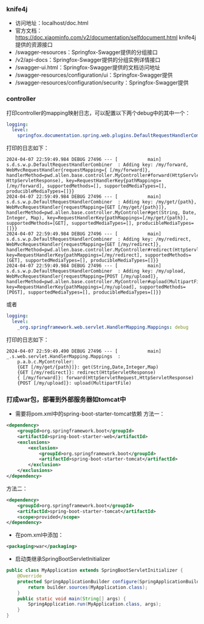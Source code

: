 ### knife4j 
- 访问地址：localhost/doc.html
- 官方文档：https://doc.xiaominfo.com/v2/documentation/selfdocument.html
knife4j提供的资源接口
- /swagger-resources：Springfox-Swagger提供的分组接口
- /v2/api-docs：Springfox-Swagger提供的分组实例详情接口
- /swagger-ui.html：Springfox-Swagger提供的文档访问地址
- /swagger-resources/configuration/ui：Springfox-Swagger提供
- /swagger-resources/configuration/security：Springfox-Swagger提供


### controller
打印controller的mapping映射日志，可以配置以下两个debug中的其中一个：
```yaml
logging:
  level:
    springfox.documentation.spring.web.plugins.DefaultRequestHandlerCombiner: debug
```
打印的日志如下：
```text
2024-04-07 22:59:49.984 DEBUG 27496 --- [           main] s.d.s.w.p.DefaultRequestHandlerCombiner  : Adding key: /my/forward, WebMvcRequestHandler{requestMapping={ [/my/forward]}, handlerMethod=pwd.allen.base.controller.MyController#forward(HttpServletRequest, HttpServletResponse), key=RequestHandlerKey{pathMappings=[/my/forward], supportedMethods=[], supportedMediaTypes=[], producibleMediaTypes=[]}}
2024-04-07 22:59:49.984 DEBUG 27496 --- [           main] s.d.s.w.p.DefaultRequestHandlerCombiner  : Adding key: /my/get/{path}, WebMvcRequestHandler{requestMapping={GET [/my/get/{path}]}, handlerMethod=pwd.allen.base.controller.MyController#get(String, Date, Integer, Map), key=RequestHandlerKey{pathMappings=[/my/get/{path}], supportedMethods=[GET], supportedMediaTypes=[], producibleMediaTypes=[]}}
2024-04-07 22:59:49.984 DEBUG 27496 --- [           main] s.d.s.w.p.DefaultRequestHandlerCombiner  : Adding key: /my/redirect, WebMvcRequestHandler{requestMapping={GET [/my/redirect]}, handlerMethod=pwd.allen.base.controller.MyController#redirect(HttpServletResponse), key=RequestHandlerKey{pathMappings=[/my/redirect], supportedMethods=[GET], supportedMediaTypes=[], producibleMediaTypes=[]}}
2024-04-07 22:59:49.984 DEBUG 27496 --- [           main] s.d.s.w.p.DefaultRequestHandlerCombiner  : Adding key: /my/upload, WebMvcRequestHandler{requestMapping={POST [/my/upload]}, handlerMethod=pwd.allen.base.controller.MyController#upload(MultipartFile), key=RequestHandlerKey{pathMappings=[/my/upload], supportedMethods=[POST], supportedMediaTypes=[], producibleMediaTypes=[]}}
```
或者
```yaml
logging:
  level:
    _org.springframework.web.servlet.HandlerMapping.Mappings: debug
```
打印的日志如下：
```text
2024-04-07 22:59:49.490 DEBUG 27496 --- [           main] _.s.web.servlet.HandlerMapping.Mappings  : 
	p.a.b.c.MyController:
	{GET [/my/get/{path}]}: get(String,Date,Integer,Map)
	{GET [/my/redirect]}: redirect(HttpServletResponse)
	{ [/my/forward]}: forward(HttpServletRequest,HttpServletResponse)
	{POST [/my/upload]}: upload(MultipartFile)
```

### 打成war包，部署到外部服务器如tomcat中
- 需要将pom.xml中的spring-boot-starter-tomcat依赖
方法一：
```xml
<dependency>
    <groupId>org.springframework.boot</groupId>
    <artifactId>spring-boot-starter-web</artifactId>
    <exclusions>
        <exclusion>
            <groupId>org.springframework.boot</groupId>
            <artifactId>spring-boot-starter-tomcat</artifactId>
        </exclusion>
    </exclusions>
</dependency>
```
方法二：
```xml
<dependency>
    <groupId>org.springframework.boot</groupId>
    <artifactId>spring-boot-starter-tomcat</artifactId>
    <scope>provided</scope>
</dependency>
```
- 在pom.xml中添加：
```xml
<packaging>war</packaging>
```
- 启动类继承SpringBootServletInitializer
```java
public class MyApplication extends SpringBootServletInitializer {
    @Override
    protected SpringApplicationBuilder configure(SpringApplicationBuilder builder) {
        return builder.sources(MyApplication.class);
    }
    public static void main(String[] args) {
        SpringApplication.run(MyApplication.class, args);
    }
}
```
